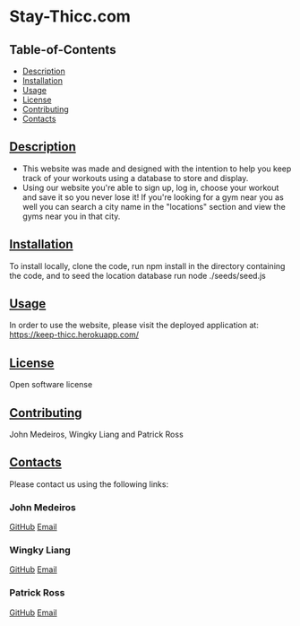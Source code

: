 # Stay-Thicc.com
    
## Table-of-Contents
* [Description](#description)
* [Installation](#installation)
* [Usage](#usage)
* [License](#license)
* [Contributing](#contributing)
* [Contacts](#contacts)
    
## [Description](#table-of-contents)
- This website was made and designed with the intention to help you keep track of your workouts using a database to store and display.
- Using our website you're able to sign up, log in, choose your workout and save it so you never lose it! If you're looking for a gym near you as well you can search a city name in the "locations" section
and view the gyms near you in that city.

## [Installation](#table-of-contents)
To install locally, clone the code, run npm install in the directory containing the code, and to seed the location database run node ./seeds/seed.js

## [Usage](#table-of-contents)
In order to use the website, please visit the deployed application at: https://keep-thicc.herokuapp.com/

## [License](#license)
Open software license
    
## [Contributing](#table-of-contents)
John Medeiros, Wingky Liang and Patrick Ross
    
## [Contacts](#table-of-contents)
Please contact us using the following links:

### John Medeiros
[GitHub](https://github.com/JWMedeiros)
[Email](jon0908776@gmail.com)

### Wingky Liang
[GitHub](https://github.com/Wingky1208)
[Email](wingkyleung1208@hotmail.com)

### Patrick Ross
[GitHub](https://github.com/SqPR99)
[Email](pross2252@gmail.com)
